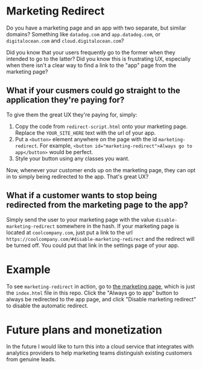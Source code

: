 # Marketing Redirect

Do you have a marketing page and an app with two separate, but similar domains?
Something like `datadog.com` and `app.datadog.com`, or `digitalocean.com` and `cloud.digitalocean.com`?

Did you know that your users frequently go to the former when they intended to go to the latter?
Did you know this is frustrating UX,
especially when there isn't a clear way to find a link to the "app" page from the marketing page?

## What if your cusmers could go straight to the application they're paying for?

To give them the great UX they're paying for, simply:
1. Copy the code from `redirect-script.html` onto your marketing page. Replace the `YOUR_SITE_HERE` text with the url of your app.
2. Put a `<button>` element anywhere on the page with the id `marketing-redirect`. For example,
`<button id="marketing-redirect">Always go to app</button>` would be perfect.
3. Style your button using any classes you want.

Now, whenever your customer ends up on the marketing page, they can opt in to simply being redirected to the app. That's great UX?

## What if a customer wants to stop being redirected from the marketing page to the app?

Simply send the user to your marketing page with the value `disable-marketing-redirect` somewhere in the hash. If your marketing page is located at `coolcompany.com`, just put a link to the url `https://coolcompany.com/#disable-marketing-redirect` and the redirect will be turned off. You could put that link in the settings page of your app.

# Example

To see `marketing-redirect` in action, go to [the marketing page](https://elliotaplant.github.io/marketing-redirect), which is just the `index.html` file in this repo. Click the "Always go to app" button to always be redirected to the app page, and click "Disable marketing redirect" to disable the automatic redirect.

# Future plans and monetization

In the future I would like to turn this into a cloud service that integrates with analytics providers to help marketing teams distinguish existing customers from genuine leads.
